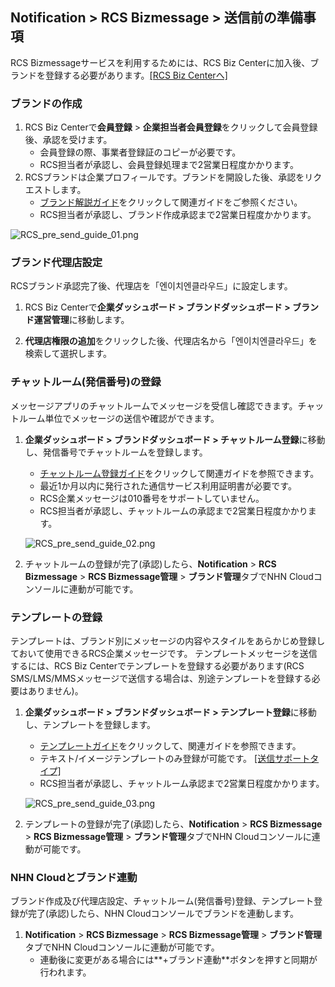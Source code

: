 ## Notification > RCS Bizmessage > 送信前の準備事項

RCS Bizmessageサービスを利用するためには、RCS Biz Centerに加入後、ブランドを登録する必要があります。[[RCS Biz Centerへ]](https://www.rcsbizcenter.com/main)

### ブランドの作成
1. RCS Biz Centerで**会員登録** > **企業担当者会員登録**をクリックして会員登録後、承認を受けます。
    * 会員登録の際、事業者登録証のコピーが必要です。
    * RCS担当者が承認し、会員登録処理まで2営業日程度かかります。
2. RCSブランドは企業プロフィールです。ブランドを開設した後、承認をリクエストします。
    * [ブランド解説ガイド](https://www.rcsbizcenter.com/GuideBrand)をクリックして関連ガイドをご参照ください。
    * RCS担当者が承認し、ブランド作成承認まで2営業日程度かかります。

![RCS_pre_send_guide_01.png](https://static.toastoven.net/prod_rcs/ko/RCS_pre_send_guide_01.png)

### ブランド代理店設定
RCSブランド承認完了後、代理店を「엔이치엔클라우드」に設定します。

1. RCS Biz Centerで**企業ダッシュボード > ブランドダッシュボード > ブランド運営管理**に移動します。

2. **代理店権限の追加**をクリックした後、代理店名から「엔이치엔클라우드」を検索して選択します。

### チャットルーム(発信番号)の登録
メッセージアプリのチャットルームでメッセージを受信し確認できます。チャットルーム単位でメッセージの送信や確認ができます。

1. **企業ダッシュボード > ブランドダッシュボード > チャットルーム登録**に移動し、発信番号でチャットルームを登録します。
    * [チャットルーム登録ガイド](https://www.rcsbizcenter.com/Chatbot#section01)をクリックして関連ガイドを参照できます。
    * 最近1か月以内に発行された通信サービス利用証明書が必要です。
    * RCS企業メッセージは010番号をサポートしていません。
    * RCS担当者が承認し、チャットルームの承認まで2営業日程度かかります。

    ![RCS_pre_send_guide_02.png](https://static.toastoven.net/prod_rcs/ko/RCS_pre_send_guide_02.png)

2. チャットルームの登録が完了(承認)したら、**Notification** > **RCS Bizmessage** > **RCS Bizmessage管理** > **ブランド管理**タブでNHN Cloudコンソールに連動が可能です。

### テンプレートの登録
テンプレートは、ブランド別にメッセージの内容やスタイルをあらかじめ登録しておいて使用できるRCS企業メッセージです。
テンプレートメッセージを送信するには、RCS Biz Centerでテンプレートを登録する必要があります(RCS SMS/LMS/MMSメッセージで送信する場合は、別途テンプレートを登録する必要はありません)。

1. **企業ダッシュボード > ブランドダッシュボード > テンプレート登録**に移動し、テンプレートを登録します。
    * [テンプレートガイド](https://www.rcsbizcenter.com/RcsMessageType#section04)をクリックして、関連ガイドを参照できます。
    * テキスト/イメージテンプレートのみ登録が可能です。 [[送信サポートタイプ]](./overview)
    * RCS担当者が承認し、チャットルーム承認まで2営業日程度かかります。

    ![RCS_pre_send_guide_03.png](https://static.toastoven.net/prod_rcs/ko/RCS_pre_send_guide_03.png)

2. テンプレートの登録が完了(承認)したら、**Notification** > **RCS Bizmessage** > **RCS Bizmessage管理** > **ブランド管理**タブでNHN Cloudコンソールに連動が可能です。

### NHN Cloudとブランド連動
ブランド作成及び代理店設定、チャットルーム(発信番号)登録、テンプレート登録が完了(承認)したら、NHN Cloudコンソールでブランドを連動します。

1. **Notification** > **RCS Bizmessage** > **RCS Bizmessage管理** > **ブランド管理**タブでNHN Cloudコンソールに連動が可能です。
    * 連動後に変更がある場合には**+ブランド連動**ボタンを押すと同期が行われます。
